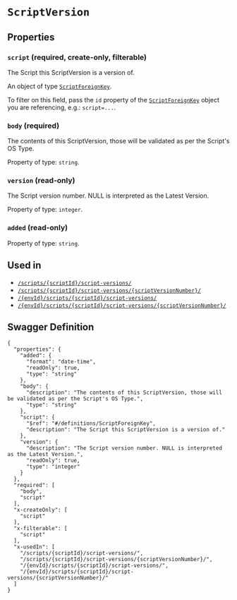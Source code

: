 # `ScriptVersion` #







## Properties ##

### `script` (required, create-only, filterable) ###

The Script this ScriptVersion is a version of.


An object of type [`ScriptForeignKey`](./../definitions/ScriptForeignKey.mkd).

To filter on this field, pass the `id` property of the [`ScriptForeignKey`](./../definitions/ScriptForeignKey.mkd) object you are referencing,
e.g.: `script=...`.


### `body` (required) ###

The contents of this ScriptVersion, those will be validated as per the Script's OS Type.


Property of type: `string`.




### `version` (read-only) ###

The Script version number. NULL is interpreted as the Latest Version.


Property of type: `integer`.




### `added` (read-only) ###




Property of type: `string`.






## Used in ##

  + [`/scripts/{scriptId}/script-versions/`](./../rest/api/v1beta0/account/scripts/{scriptId}/script-versions/)
  + [`/scripts/{scriptId}/script-versions/{scriptVersionNumber}/`](./../rest/api/v1beta0/account/scripts/{scriptId}/script-versions/{scriptVersionNumber}/)
  + [`/{envId}/scripts/{scriptId}/script-versions/`](./../rest/api/v1beta0/user/{envId}/scripts/{scriptId}/script-versions/)
  + [`/{envId}/scripts/{scriptId}/script-versions/{scriptVersionNumber}/`](./../rest/api/v1beta0/user/{envId}/scripts/{scriptId}/script-versions/{scriptVersionNumber}/)

## Swagger Definition ##

    {
      "properties": {
        "added": {
          "format": "date-time", 
          "readOnly": true, 
          "type": "string"
        }, 
        "body": {
          "description": "The contents of this ScriptVersion, those will be validated as per the Script's OS Type.", 
          "type": "string"
        }, 
        "script": {
          "$ref": "#/definitions/ScriptForeignKey", 
          "description": "The Script this ScriptVersion is a version of."
        }, 
        "version": {
          "description": "The Script version number. NULL is interpreted as the Latest Version.", 
          "readOnly": true, 
          "type": "integer"
        }
      }, 
      "required": [
        "body", 
        "script"
      ], 
      "x-createOnly": [
        "script"
      ], 
      "x-filterable": [
        "script"
      ], 
      "x-usedIn": [
        "/scripts/{scriptId}/script-versions/", 
        "/scripts/{scriptId}/script-versions/{scriptVersionNumber}/", 
        "/{envId}/scripts/{scriptId}/script-versions/", 
        "/{envId}/scripts/{scriptId}/script-versions/{scriptVersionNumber}/"
      ]
    }
